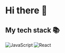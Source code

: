 # Hi there 👋

<h2>My tech stack 📚</h2>

![JavaScript](https://img.shields.io/badge/-JavaScript-#F7DF1E)
![React](https://img.shields.io/badge/-React-#61DAFB)

<!--
**BeomJunPark12/BeomJunPark12** is a ✨ _special_ ✨ repository because its `README.md` (this file) appears on your GitHub profile.

Here are some ideas to get you started:

- 🔭 I’m currently working on ...
- 🌱 I’m currently learning ...
- 👯 I’m looking to collaborate on ...
- 🤔 I’m looking for help with ...
- 💬 Ask me about ...
- 📫 How to reach me: ...
- 😄 Pronouns: ...
- ⚡ Fun fact: ...
-->
